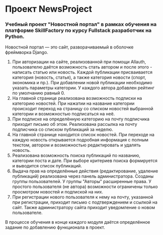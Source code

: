 # Проект NewsProject
### Учебный проект "Новостной портал" в рамках обучения на платформе SkillFactory по курсу Fullstack разработчик на Python.

Новостной портал — это сайт, разворачиваемый в оболочке фреймворка Django. 
1.	При авторизации на сайте, реализованной при помощи Allauth, пользователю даётся возможность стать автором и после этого - написать статью или новость. Каждой публикации присваивается категория (новость, статья), а также категория новости (спорт, экономика и пр.). При добавлении новой публикации необходимо указать параметры категории. У каждого автора добавлен рейтинг по умолчанию равный 0.
2.	На главной странице реализована возможность подписки на категорию новостей. При нажатии на название категории происходит переход на страницу со списком новостей выбранной категории и возможностью подписаться на неё. 
3.	При подписке на определённую категорию на почту подписчика приходит письмо об этом. Реализована рассылка на почту подписчика со списком публикаций за неделю.
4.	На главной странице находится список новостей. При переходе на каждую новость открывается подробная информация с полным текстом, автором и возможностью редактировать и удалять новость. 
5.	Реализована возможность поиска публикаций по названию, категории поста и дате. При выборе критериев поиска формируется и выводится список публикаций.
6.	Выдача прав на определённые действия (редактирование, удаление публикаций) реализована через панель администратора. Созданы группы пользователей. У группы "Авторы" расширенные права. У простого пользователя (не автора) возможности ограничены только просмотром новостей и подпиской на них.
7.	При регистрации нового пользователя к нему на почту, указанной при регистрации, приходит письмо с подтверждением и ссылкой на сайт. Также администратору сайта приходит уведомление о новом пользователе.


В процессе обучения в конце каждого модуля даётся определённое задание по добавлению функционала в проект.


